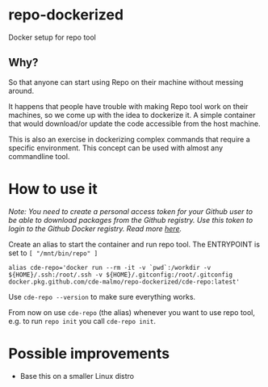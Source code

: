 # repo-dockerized
Docker setup for repo tool

## Why?
So that anyone can start using Repo on their machine without messing around. 

It happens that people have trouble with making Repo tool work on their machines, so we come up with the idea to dockerize it.
A simple container that would download/or update the code accessible from the host machine. 

This is also an exercise in dockerizing complex commands that require a specific environment. This concept can be used with almost any commandline tool.

# How to use it

*Note: You need to create a personal access token for your Github user to be able to download packages from the Github registry. Use this token to login to the Github Docker registry. Read more [here](https://docs.github.com/articles/configuring-docker-for-use-with-github-package-registry/).*

Create an alias to start the container and run repo tool. The ENTRYPOINT is set to `[ "/mnt/bin/repo" ]`

```
alias cde-repo='docker run --rm -it -v `pwd`:/workdir -v ${HOME}/.ssh:/root/.ssh -v ${HOME}/.gitconfig:/root/.gitconfig docker.pkg.github.com/cde-malmo/repo-dockerized/cde-repo:latest'
```

Use `cde-repo --version` to make sure everything works.

From now on use `cde-repo` (the alias) whenever you want to use repo tool, e.g. to run `repo init` you call `cde-repo init`.

# Possible improvements

- Base this on a smaller Linux distro
